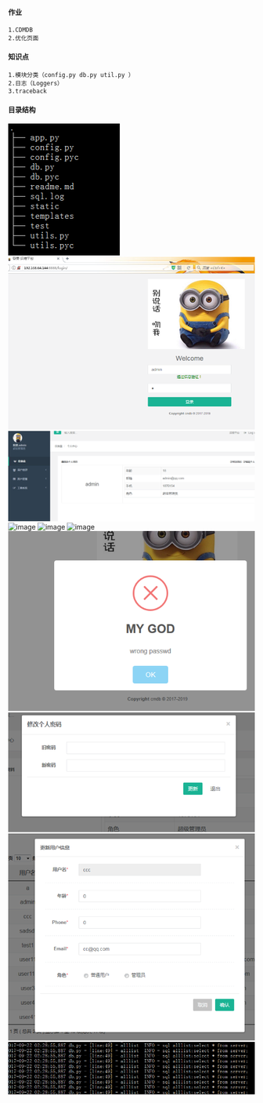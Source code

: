 #### 作业
    1.CDMDB
    2.优化页面
    
#### 知识点
    1.模块分类（config.py db.py util.py ）
    2.日志（Loggers）
    3.traceback
    
#### 目录结构
![image](./static/xx/jiegou.png)
![image](./static/xx/login.png)
![image](./static/xx/userinfo.png)
![image](./static/xx/updateinfo.png)
![image](./static/xx/userlist.png)
![image](./static/xx/logineok.png)
![image](./static/xx/loginerr.png)
![image](./static/xx/chpasswd.png)
![image](./static/xx/updateuserinfo.png)
![image](./static/xx/log.png)


